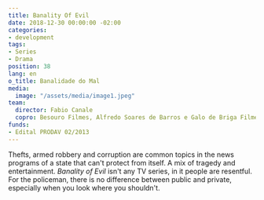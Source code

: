 ```yaml
---
title: Banality Of Evil
date: 2018-12-30 00:00:00 -02:00
categories:
- development
tags:
- Series
- Drama
position: 38
lang: en
o_title: Banalidade do Mal
media:
  image: "/assets/media/image1.jpeg"
team:
  director: Fabio Canale
  copro: Besouro Filmes, Alfredo Soares de Barros e Galo de Briga Filmes
funds:
- Edital PRODAV 02/2013
---
```


Thefts, armed robbery and corruption are common topics in the news programs of a state that can't protect from itself. A mix of tragedy and entertainment. _Banality of Evil_ isn't any TV series, in it people are resentful. For the policeman, there is no difference between public and private, especially when you look where you shouldn't.
